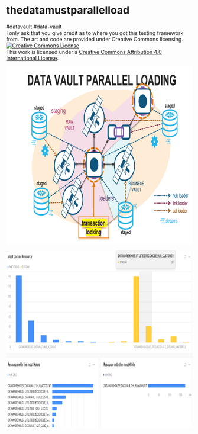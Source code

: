 # thedatamustparallelload
#datavault #data-vault
<br> I only ask that you give credit as to where you got this testing framework from. 
The art and code are provided under Creative Commons licensing.<br>
<a rel="license" href="http://creativecommons.org/licenses/by/4.0/"><img alt="Creative Commons License" style="border-width:0" src="https://i.creativecommons.org/l/by/4.0/88x31.png" /></a><br />This work is licensed under a <a rel="license" href="http://creativecommons.org/licenses/by/4.0/">Creative Commons Attribution 4.0 International License</a>.

<img src="./dv_parallel_loading.jpg" alt="Framework"
	title="Support for Loading to Hub table in parallel" width="1080" height="480" />

<img src="./Resource_Locking_Dashboard.jpg" alt="Snowsight"
	title="Snowsight Dashboard" width="1080" height="480" />
	
	
